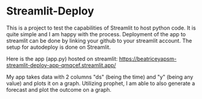 # Streamlit-Deploy

This is a project to test the capabilities of Streamlit to host python code. It is quite simple and I am happy with the process. Deployment of the app to streamlit can be done by linking your github to your streamlit account. The setup for autodeploy is done on Streamlit.

Here is the app (app.py) hosted on streamlit: https://beatriceyapsm-streamlit-deploy-app-qmqcef.streamlit.app/

My app takes data with 2 columns "ds" (being the time) and "y" (being any value) and plots it on a graph. Utilizing prophet, I am able to also generate a forecast and plot the outcome on a graph.
